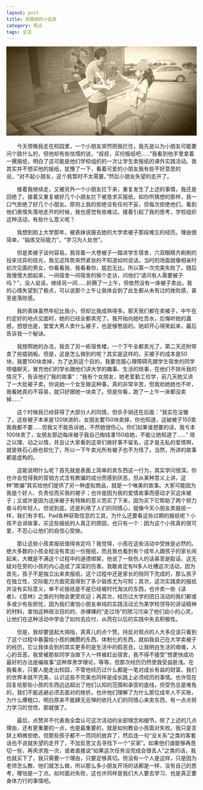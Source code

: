 ```yaml
---
layout: post
title: 卖报纸的小盆友
category: 观点
tags: 生活
---
```


![maibaozhi](/src/static/blog/img/blog/20151120/2015112001.jpg)

　　今天傍晚我走在校园里，一个小朋友突然把我拦住，我先是以为小朋友可能要问个路什么的，但他却有些怯懦的说，“叔叔，买份报纸吧……”我看到他手里拿着一摞报纸，明白了这可能是他们学校组织的一次让学生卖报纸的课外实践活动。我其实并不想买他的报纸，犹豫了一下，看着可爱的小朋友我有些不好意思的说，“对不起小朋友，这个我暂时不太需要。”然后小朋友失望的走开了。

　　接着我继续走，又被另外一个小朋友拦下来，重复发生了上述的事情，我还是回绝了。接着又重复被好几个小朋友拦下被恳求买报纸，如你所猜想的那样，我一口气拒绝了好几个小朋友。原则上我的拒绝没有任何不妥，但每次拒绝他们，看到他们表情失落地走开的时候，我也感觉有些难过。接着引起了我的思考，学校组织这种活动，有些什么意义呢？
<!--more-->
　　我想到刚上大学那年，被表妹说服去她的大学卖被子那段难忘的经历。理由很简单，“锻炼交际能力”，“学习为人处世”。

　　但是卖被子谈何容易。我背着一大卷被子一踏进学生宿舍，六双眼睛齐刷刷的投来诧异的目光，我见这阵势突然紧张的不知道如何说话。当时的场面就像相亲时初次见面的男女，你看看我、我看看你，尴尬无比。所以第一次完美失败了。随后我慢慢大胆起来，一间宿舍一间宿舍的挨个走访，问他们“请问有人需要被子吗？”，没人说话，继续另一间……折腾了一上午，但依然没有一床被子卖出。我的心情失望到了极点，可以说那个上午让我体会到了此生都从未有过的挫败感，甚至是落败感。

　　我的表妹虽然年纪比我小，但却比我成熟得多。那天我们都在卖被子，中午在约定好的地点见面时，她的已经全都卖完了。我开始向她吐苦水，后悔听她的蛊惑，想想也是，堂堂大男人卖什么被子，也是够憋屈的。她却开心得笑起来，最后告诉我一个秘诀。

　　我按照她的办法，我去了另一栋宿舍楼，一个下午全都卖光了，第二天还附带卖了些插销板。但是，这是怎么做到的呢？其实是这样的，买被子的成本是50块，我要100块卖掉，为了达到这个目的，我要克服心理障碍先跟学生宿舍的同学唠嗑聊天，冒充他们的学长跟他们讲大学的趣事、生活的琐事，在他们不排斥我的情况下，告诉他们“我的故事”：“我有个女朋友，她老爱勤工俭学，前几天她又进了一大批被子卖。你说她一个女生做这种事，真的非常辛苦，但我劝她她也不听，我看她真的不容易，就只好跟她一块卖了。但是你看，跑了一上午一床都没卖掉……”

　　这个时候我已经获得了大部分人的同情，但杀手锏还在后面：“我实在没辙了，这些被子本来是120块进的，女朋友要150块卖掉，你也知道，这破被子150卖我我都不要……但我又不能告诉她，不然她很伤心。你们如果谁想要的话，我亏本100块卖了，女朋友那边每床被子我自己掏钱凑150给她，不能让她知道了……” 晓之以理、动之以情，并且让大家看到这哥们做好事不留名，这才是无私的爱情啊，就是铁石心肠也软化了，所以一下午卖光所有被子也不为怪了。当然，所讲的故事都是虚构的。

　　这能说明什么呢？首先就是表面上简单的卖东西这一行为，其实学问很深。你也许会觉得我的营销方式含有欺骗的成分而感到厌恶，但从某种意义上讲，这种“欺骗”其实给他们提供了另一种虚拟商品，就是一个唯美的故事。大家可能因为我是个好人、负责任而买我的被子；也许是因为我的爱情故事而感动才买这床被子；又或许是因为这床被子有特殊的意义而买了下来，因为买下它帮助了两个努力奋斗的年轻人。但说到底，还是利用了人们的同情心，就像今天小朋友卖报纸一样，我们有手机、Pad各种获取信息的工具，为什么还要看这些过期的报纸呢？小孩不会讲故事，买这些报纸的人真正的原因，也只有一个：因为这个小孩真的很可爱，不忍心让他们的自信心受挫。

　　那让这些小孩卖报纸值得肯定吗？我觉得，小孩在这些活动中受挫是必然的。绝大多数的小孩全程没有卖出一份报纸，而且我也看到有个成年人跟孩子的家长闹起来，大概是不满这个过程中的道德绑架，他说了一些伤人的话甚至是脏话，这无疑对在旁的小孩的内心造成了深深的伤害。我敢肯定有N多人吐槽这次活动，因为首先，孩子不是独立出来卖报纸，这个过程中还是家长的陪同下完成的，那么孩子在独立性、交际能力方面究竟得到了多少锻炼尤为可知；其次，这次实践卖的报纸并没有实际意义，单不论报纸是不是已经被时代淘汰的东西，也许卖一些《读者》、《意林》之类的刊物会更受欢迎；再其次，经历过大学的团日活动的我们都或多或少有些担忧，因为我们害怕小朋友单纯的实践活动沦为某学校领导的讲话精神的材料，害怕这种政治目的的、赤裸裸的“走过场”的陋习污染了他们幼小的心灵，让他们在这种活动中学会了如何去应付，从而在以后的实践中失去积极性。

　　但是，我却要竖起大拇指，真真儿的点个赞。持反对观点的人大多应该只看到了这个过程中暴露给小孩的腌臜的东西、体制化的东西，就如我自己在大学卖被子的经历，它让我体会到的其实更多的是生活中的假恶丑，让我明白生活的艰难，人心的丑恶，我曾被那些同学当做下人一样被赶出宿舍，我不得不接受“想更快成功最好的办法是编故事”这种厚黑学理论，等等。但那次经历仍然使我受益匪浅。在我看来，只要人能走出校园，不管他经历过什么都是一笔对成长有益的财富。我们的世界本就不完美，认识这些不完美也同样是成长路上必须经历的事情。也许现在回复给那些小孩的东西远远超出了他们认知的范围和承受的底线，但受伤总是难免的，我们不能逃避必须去面对的挫折。也许他们理解了为什么那位成年人不买账，为什么爆粗口，明白原来不能肆无忌惮的依托人们的同情心来卖东西，有一点点努力学习的觉悟，那就值了。

　　最后，点赞并不代表我全盘认可这次活动的全部理念和细节。除了上述的几点理由，还有更重要的一点，也是最重要的，就是如何教会小孩面对失败。我只是言辞上稍微拒绝，但那些孩子都不一而同的放弃了，然后连一句“没关系”之类的客套话也不说就失望的走开了，不加反思又去寻找下一个“买家”。如果他们谁能够再恳切一些，再央求我一次，或者直接说“如果这次任务没完成会很丢人”之类的话，我也就买下了，我只需要一个理由，只要足够真切。但没有一个人是这样，只是因为老师怎么教、他们就怎么做，所以那么多小朋友开场的话都是一样，没有自己的思考，哪怕是一丁点。如何面对失败，这也许同样是我们大人要去学习、也是真正要身体力行的事情吧。
